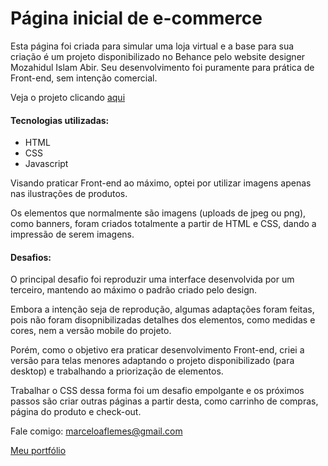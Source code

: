 # Página inicial de e-commerce

Esta página foi criada para simular uma loja virtual e a base para sua criação é um projeto disponibilizado no Behance pelo website designer Mozahidul Islam Abir.
Seu desenvolvimento foi puramente para prática de Front-end, sem intenção comercial.

Veja o projeto clicando [aqui](https://www.behance.net/gallery/91982645/E-commerce?tracking_source=search_projects%7Ce-commerce%20website)

#### Tecnologias utilizadas:
- HTML
- CSS
- Javascript

Visando praticar Front-end ao máximo, optei por utilizar imagens apenas nas ilustrações de produtos.

Os elementos que normalmente são imagens (uploads de jpeg ou png), como banners, foram criados totalmente a partir de HTML e CSS, dando a impressão de serem imagens.

#### Desafios:

O principal desafio foi reproduzir uma interface desenvolvida por um terceiro, mantendo ao máximo o padrão criado pelo design.

Embora a intenção seja de reprodução, algumas adaptações foram feitas, pois não foram disopnibilizadas detalhes dos elementos, como medidas e cores, nem a versão mobile do projeto.

Porém, como o objetivo era praticar desenvolvimento Front-end, criei a versão para telas menores adaptando o projeto disponibilizado (para desktop) e trabalhando a priorização de elementos.

Trabalhar o CSS dessa forma foi um desafio empolgante e os próximos passos são criar outras páginas a partir desta, como carrinho de compras, página do produto e check-out.


Fale comigo: marceloaflemes@gmail.com

[Meu portfólio](https://marceloafl.github.io/portfolio/)
